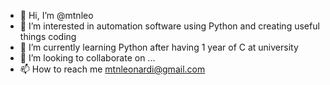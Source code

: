 - 👋 Hi, I’m @mtnleo
- 👀 I’m interested in automation software using Python and creating useful things coding
- 🌱 I’m currently learning Python after having 1 year of C at university
- 💞️ I’m looking to collaborate on ...
- 📫 How to reach me mtnleonardi@gmail.com

<!---
mtnleo/mtnleo is a ✨ special ✨ repository because its `README.md` (this file) appears on your GitHub profile.
You can click the Preview link to take a look at your changes.
--->

